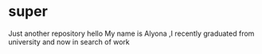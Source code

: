 # super
Just another repository
hello 
My name is Alyona ,I recently graduated from university and now in search of work
